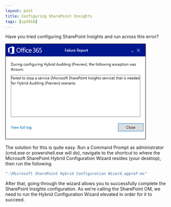 ```yaml
---
layout: post
title: Configuring SharePoint Insights
tags: [sp2016]
---
```


Have you tried configuring SharePoint Insights and run across this error?

![FailedToStopInsights](/assets/images/2017/12/FailedToStopInsights.png)

The solution for this is quite easy. Run a Command Prompt as administrator (cmd.exe or powershell.exe will do), navigate to the shortcut to where the Microsoft SharePoint Hybrid Configuration Wizard resides (your desktop), then run the following.

```powershell
".\Microsoft SharePoint Hybrid Configuration Wizard.appref-ms"
```

After that, going through the wizard allows you to successfully complete the SharePoint Insights configuration. As we’re calling the SharePoint OM, we need to run the Hybrid Configuration Wizard elevated in order for it to succeed.